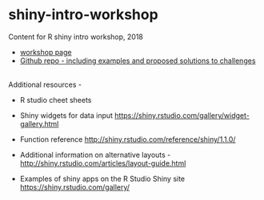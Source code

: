 # shiny-intro-workshop
Content for R shiny intro workshop, 2018


* [workshop page](docs/introtoshiny.html)
* [Github repo - including examples and proposed solutions to challenges](https://github.com/anatmela/shiny-intro-workshop)


<br>
Additional resources - 

* R studio cheet sheets

* Shiny widgets for data input
https://shiny.rstudio.com/gallery/widget-gallery.html

* Function reference
http://shiny.rstudio.com/reference/shiny/1.1.0/

* Additional information on alternative layouts - 
http://shiny.rstudio.com/articles/layout-guide.html

* Examples of shiny apps on the R Studio Shiny site
 https://shiny.rstudio.com/gallery/